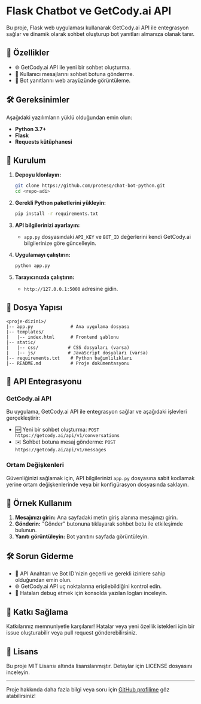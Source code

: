 # Flask Chatbot ve GetCody.ai API

Bu proje, Flask web uygulaması kullanarak GetCody.ai API ile entegrasyon sağlar ve dinamik olarak sohbet oluşturup bot yanıtları almanıza olanak tanır.

## 🚀 Özellikler
- 🌐 GetCody.ai API ile yeni bir sohbet oluşturma.
- 💬 Kullanıcı mesajlarını sohbet botuna gönderme.
- 📄 Bot yanıtlarını web arayüzünde görüntüleme.

## 🛠️ Gereksinimler
Aşağıdaki yazılımların yüklü olduğundan emin olun:
- **Python 3.7+**
- **Flask**
- **Requests kütüphanesi**

## 🔧 Kurulum

1. **Depoyu klonlayın:**
   ```bash
   git clone https://github.com/protesq/chat-bot-python.git
   cd <repo-adi>
   ```

2. **Gerekli Python paketlerini yükleyin:**
   ```bash
   pip install -r requirements.txt
   ```

3. **API bilgilerinizi ayarlayın:**
   - `app.py` dosyasındaki `API_KEY` ve `BOT_ID` değerlerini kendi GetCody.ai bilgilerinize göre güncelleyin.

4. **Uygulamayı çalıştırın:**
   ```bash
   python app.py
   ```

5. **Tarayıcınızda çalıştırın:**
   - `http://127.0.0.1:5000` adresine gidin.

## 📂 Dosya Yapısı
```
<proje-dizini>/
|-- app.py              # Ana uygulama dosyası
|-- templates/
|   |-- index.html      # Frontend şablonu
|-- static/
|   |-- css/           # CSS dosyaları (varsa)
|   |-- js/            # JavaScript dosyaları (varsa)
|-- requirements.txt    # Python bağımlılıkları
|-- README.md           # Proje dokümentasyonu
```

## 🌟 API Entegrasyonu

### GetCody.ai API
Bu uygulama, GetCody.ai API ile entegrasyon sağlar ve aşağıdaki işlevleri gerçekleştirir:
- 🆕 Yeni bir sohbet oluşturma: `POST https://getcody.ai/api/v1/conversations`
- ✉️ Sohbet botuna mesaj gönderme: `POST https://getcody.ai/api/v1/messages`

### Ortam Değişkenleri
Güvenliğinizi sağlamak için, API bilgilerinizi `app.py` dosyasına sabit kodlamak yerine ortam değişkenlerinde veya bir konfigürasyon dosyasında saklayın.

## 📖 Örnek Kullanım
1. **Mesajınızı girin:** Ana sayfadaki metin giriş alanına mesajınızı girin.
2. **Gönderin:** "Gönder" butonuna tıklayarak sohbet botu ile etkileşimde bulunun.
3. **Yanıtı görüntüleyin:** Bot yanıtını sayfada görüntüleyin.

## 🛠️ Sorun Giderme
- 🔑 API Anahtarı ve Bot ID'nizin geçerli ve gerekli izinlere sahip olduğundan emin olun.
- 🌐 GetCody.ai API uç noktalarına erişilebildiğini kontrol edin.
- 🐞 Hataları debug etmek için konsolda yazılan logları inceleyin.

## 🤝 Katkı Sağlama
Katkılarınız memnuniyetle karşılanır! Hatalar veya yeni özellik istekleri için bir issue oluşturabilir veya pull request gönderebilirsiniz.

## 📜 Lisans
Bu proje MIT Lisansı altında lisanslanmıştır. Detaylar için LICENSE dosyasını inceleyin.

---
Proje hakkında daha fazla bilgi veya soru için [GitHub profilime](https://github.com/protesq) göz atabilirsiniz!
